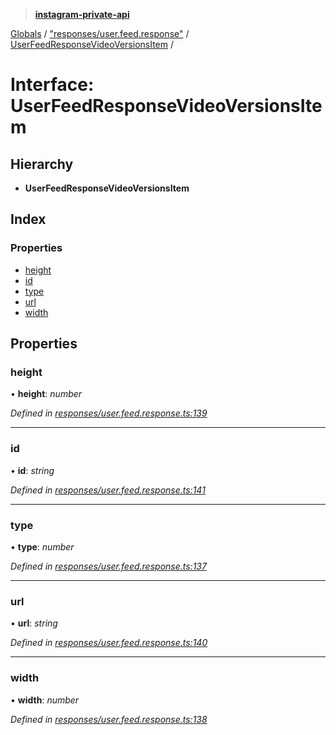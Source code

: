 > **[instagram-private-api](../README.md)**

[Globals](../globals.md) / ["responses/user.feed.response"](../modules/_responses_user_feed_response_.md) / [UserFeedResponseVideoVersionsItem](_responses_user_feed_response_.userfeedresponsevideoversionsitem.md) /

# Interface: UserFeedResponseVideoVersionsItem

## Hierarchy

* **UserFeedResponseVideoVersionsItem**

## Index

### Properties

* [height](_responses_user_feed_response_.userfeedresponsevideoversionsitem.md#height)
* [id](_responses_user_feed_response_.userfeedresponsevideoversionsitem.md#id)
* [type](_responses_user_feed_response_.userfeedresponsevideoversionsitem.md#type)
* [url](_responses_user_feed_response_.userfeedresponsevideoversionsitem.md#url)
* [width](_responses_user_feed_response_.userfeedresponsevideoversionsitem.md#width)

## Properties

###  height

• **height**: *number*

*Defined in [responses/user.feed.response.ts:139](https://github.com/Nerixyz/instagram-private-api/blob/e5037ee/src/responses/user.feed.response.ts#L139)*

___

###  id

• **id**: *string*

*Defined in [responses/user.feed.response.ts:141](https://github.com/Nerixyz/instagram-private-api/blob/e5037ee/src/responses/user.feed.response.ts#L141)*

___

###  type

• **type**: *number*

*Defined in [responses/user.feed.response.ts:137](https://github.com/Nerixyz/instagram-private-api/blob/e5037ee/src/responses/user.feed.response.ts#L137)*

___

###  url

• **url**: *string*

*Defined in [responses/user.feed.response.ts:140](https://github.com/Nerixyz/instagram-private-api/blob/e5037ee/src/responses/user.feed.response.ts#L140)*

___

###  width

• **width**: *number*

*Defined in [responses/user.feed.response.ts:138](https://github.com/Nerixyz/instagram-private-api/blob/e5037ee/src/responses/user.feed.response.ts#L138)*